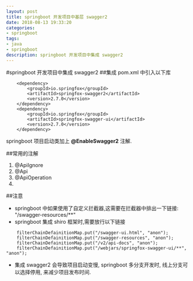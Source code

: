 ```yaml
---
layout: post
title: springboot 开发项目中基层 swagger2
date: 2018-08-13 19:33:20
categories:
- springboot
tags:
- java
- springboot
description: springboot 开发项目中集成 swagger2
---
```

#springboot 开发项目中集成 swagger2
##集成
pom.xml 中引入以下库
```
    <dependency>
        <groupId>io.springfox</groupId>
        <artifactId>springfox-swagger2</artifactId>
        <version>2.7.0</version>
    </dependency>
    <dependency>
        <groupId>io.springfox</groupId>
        <artifactId>springfox-swagger-ui</artifactId>
        <version>2.7.0</version>
    </dependency>
```
springboot 项目启动类加上 **@EnableSwagger2** 注解.

##常用的注解
1. @ApiIgnore
2. @Api
3. @ApiOperation
4. 

##注意
- springboot 中如果使用了自定义拦截器,这需要在拦截器中排出一下链接: "/swagger-resources/**"
- springboot 集成 shiro 框架时,需要放行以下链接
```
    filterChainDefainitionMap.put("/swagger-ui.html", "anon");
    filterChainDefainitionMap.put("/swagger-resources", "anon");
    filterChainDefainitionMap.put("/v2/api-docs", "anon");
    filterChainDefainitionMap.put("/webjars/springfox-swagger-ui/**", "anon");
```
- 集成 swagger2 会导致项目启动变慢, springboot 多分支开发时, 线上分支可以选择停用, 来减少项目发布时间.

